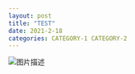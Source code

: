 ```yaml
---
layout: post
title: "TEST"
date: 2021-2-18
categories: CATEGORY-1 CATEGORY-2
---
```

![图片描述](/assets/image/test.jpg)
